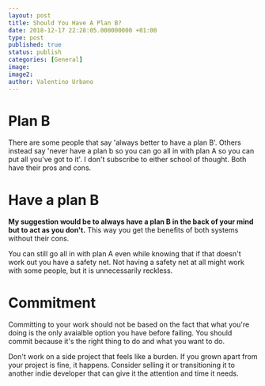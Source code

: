 ```yaml
---
layout: post
title: Should You Have A Plan B?
date: 2018-12-17 22:28:05.000000000 +01:00
type: post
published: true
status: publish
categories: [General]
image:
image2:
author: Valentino Urbano
---
```


# Plan B

There are some people that say 'always better to have a plan B'. Others instead say 'never have a plan b so you can go all in with plan A so you can put all you've got to it'. I don't subscribe to either school of thought. Both have their pros and cons.

# Have a plan B

**My suggestion would be to always have a plan B in the back of your mind but to act as you don't.** This way you get the benefits of both systems without their cons.

You can still go all in with plan A even while knowing that if that doesn't work out you have a safety net. Not having a safety net at all might work with some people, but it is unnecessarily reckless.

# Commitment

Committing to your work should not be based on the fact that what you're doing is the only avaialble option you have before failing. You should commit because it's the right thing to do and what you want to do.

Don't work on a side project that feels like a burden. If you grown apart from your project is fine, it happens. Consider selling it or transitioning it to another indie developer that can give it the attention and time it needs.
